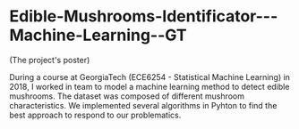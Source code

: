 # Edible-Mushrooms-Identificator---Machine-Learning--GT

(The project's poster)

During a course at GeorgiaTech (ECE6254 - Statistical Machine Learning) in 2018, I worked in team to model a machine learning method to detect edible mushrooms. 
The dataset was composed of different mushroom characteristics. We implemented several algorithms in Pyhton to find the best approach to respond to our problematics.
